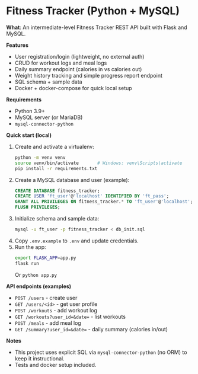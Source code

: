 # Fitness Tracker (Python + MySQL)

**What**: An intermediate-level Fitness Tracker REST API built with Flask and MySQL.

**Features**
- User registration/login (lightweight, no external auth)
- CRUD for workout logs and meal logs
- Daily summary endpoint (calories in vs calories out)
- Weight history tracking and simple progress report endpoint
- SQL schema + sample data
- Docker + docker-compose for quick local setup

**Requirements**
- Python 3.9+
- MySQL server (or MariaDB)
- `mysql-connector-python`

**Quick start (local)**
1. Create and activate a virtualenv:
   ```bash
   python -m venv venv
   source venv/bin/activate       # Windows: venv\Scripts\activate
   pip install -r requirements.txt
   ```
2. Create a MySQL database and user (example):
   ```sql
   CREATE DATABASE fitness_tracker;
   CREATE USER 'ft_user'@'localhost' IDENTIFIED BY 'ft_pass';
   GRANT ALL PRIVILEGES ON fitness_tracker.* TO 'ft_user'@'localhost';
   FLUSH PRIVILEGES;
   ```
3. Initialize schema and sample data:
   ```bash
   mysql -u ft_user -p fitness_tracker < db_init.sql
   ```
4. Copy `.env.example` to `.env` and update credentials.
5. Run the app:
   ```bash
   export FLASK_APP=app.py
   flask run
   ```
   Or `python app.py`

**API endpoints (examples)**
- `POST /users` - create user
- `GET /users/<id>` - get user profile
- `POST /workouts` - add workout log
- `GET /workouts?user_id=&date=` - list workouts
- `POST /meals` - add meal log
- `GET /summary?user_id=&date=` - daily summary (calories in/out)

**Notes**
- This project uses explicit SQL via `mysql-connector-python` (no ORM) to keep it instructional.
- Tests and docker setup included.
